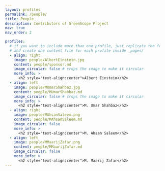 ```yaml
---
layout: profiles
permalink: /people/
title: People
description: Contributors of GreenScope Project
nav: true
nav_order: 2

profiles:
  # if you want to include more than one profile, just replicate the following block
  # and create one content file for each profile inside _pages/
  - align: right
    image: people/AlbertEinstein.jpg
    content: people/sponsor.md
    image_circular: false # crops the image to make it circular
    more_info: >
      <h2 style="text-align:center">Albert Einstein</h2>
  - align: left
    image: people/MUmarShahbaz.jpg
    content: people/MUmarShahbaz.md
    image_circular: false # crops the image to make it circular
    more_info: >
      <h2 style="text-align:center">M. Umar Shahbaz</h2>
  - align: right
    image: people/MAhsanSaleem.png
    content: people/MAhsanSaleem.md
    image_circular: false
    more_info: >
      <h2 style="text-align:center">M. Ahsan Saleem</h2>
  - align: left
    image: people/MMaarijZafar.png
    content: people/MMaarijZafar.md
    image_circular: false
    more_info: >
      <h2 style="text-align:center">M. Maarij Zafar</h2>
---
```

